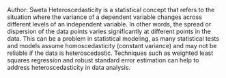 Author: Sweta
Heteroscedasticity is a statistical concept that refers to the situation where the variance of a dependent variable changes across different levels of an independent variable. 
In other words, the spread or dispersion of the data points varies significantly at different points in the data.
This can be a problem in statistical modeling, as many statistical tests and models assume homoscedasticity (constant variance) and may not be reliable if the data is heteroscedastic. 
Techniques such as weighted least squares regression and robust standard error estimation can help to address heteroscedasticity in data analysis.
